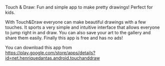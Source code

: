 Touch & Draw: Fun and simple app to make pretty drawings! Perfect for kids.

With Touch&Draw everyone can make beautiful drawings with a few touches. It sports a very simple and intuitive interface that allows everyone to jump right in and draw. You can also save your art to the gallery and share them easily. Finally this app is free and has no ads!

You can download this app from https://play.google.com/store/apps/details?id=net.henriquedantas.android.touchanddraw
